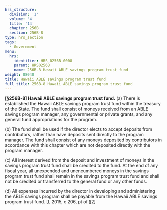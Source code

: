 ```yaml
---
hrs_structure:
  division: '1'
  volume: '4'
  title: '14'
  chapter: 256B
  section: 256B-8
type: hrs_section
tags:
  - Government
menu:
  hrs:
    identifier: HRS_0256B-0008
    parent: HRS0256B
    name: 256B-8 Hawaii ABLE savings program trust fund
weight: 88040
title: Hawaii ABLE savings program trust fund
full_title: 256B-8 Hawaii ABLE savings program trust fund
---
```

**[§256B-8] Hawaii ABLE savings program trust fund.** (a) There is established the Hawaii ABLE savings program trust fund within the treasury of the State. The fund shall consist of moneys received from an ABLE savings program manager, any governmental or private grants, and any general fund appropriations for the program.

(b) The fund shall be used if the director elects to accept deposits from contributors, rather than have deposits sent directly to the program manager. The fund shall consist of any moneys deposited by contributors in accordance with this chapter which are not deposited directly with the program manager.

(c) All interest derived from the deposit and investment of moneys in the savings program trust fund shall be credited to the fund. At the end of any fiscal year, all unexpended and unencumbered moneys in the savings program trust fund shall remain in the savings program trust fund and shall not be credited or transferred to the general fund or any other funds.

(d) All expenses incurred by the director in developing and administering the ABLE savings program shall be payable from the Hawaii ABLE savings program trust fund. [L 2015, c 206, pt of §2]
